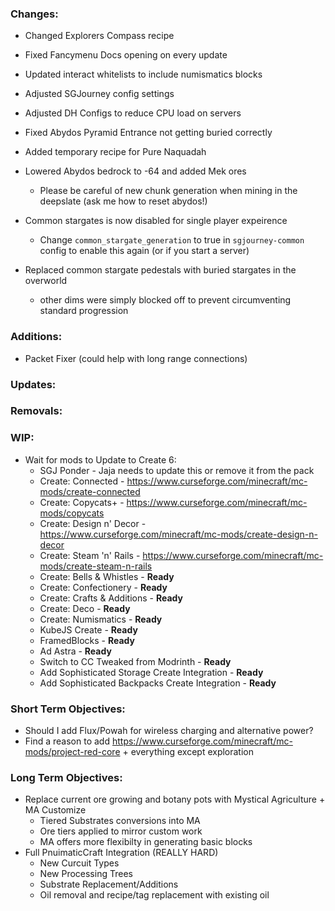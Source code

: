 ### Changes:
- Changed Explorers Compass recipe
- Fixed Fancymenu Docs opening on every update
- Updated interact whitelists to include numismatics blocks
- Adjusted SGJourney config settings
- Adjusted DH Configs to reduce CPU load on servers
- Fixed Abydos Pyramid Entrance not getting buried correctly
- Added temporary recipe for Pure Naquadah
- Lowered Abydos bedrock to -64 and added Mek ores
  - Please be careful of new chunk generation when mining in the deepslate (ask me how to reset abydos!)
- Common stargates is now disabled for single player expeirence
  - Change `common_stargate_generation` to true in `sgjourney-common` config to enable this again (or if you start a server)

- Replaced common stargate pedestals with buried stargates in the overworld
  - other dims were simply blocked off to prevent circumventing standard progression

### Additions:
- Packet Fixer (could help with long range connections)

### Updates:

### Removals:

### WIP:

- Wait for mods to Update to Create 6:
  - SGJ Ponder - Jaja needs to update this or remove it from the pack
  - Create: Connected - https://www.curseforge.com/minecraft/mc-mods/create-connected
  - Create: Copycats+ - https://www.curseforge.com/minecraft/mc-mods/copycats
  - Create: Design n' Decor - https://www.curseforge.com/minecraft/mc-mods/create-design-n-decor
  - Create: Steam 'n' Rails - https://www.curseforge.com/minecraft/mc-mods/create-steam-n-rails
  - Create: Bells & Whistles - **Ready**
  - Create: Confectionery - **Ready**
  - Create: Crafts & Additions - **Ready**
  - Create: Deco - **Ready**
  - Create: Numismatics - **Ready**
  - KubeJS Create - **Ready**
  - FramedBlocks - **Ready**
  - Ad Astra - **Ready**
  - Switch to CC Tweaked from Modrinth - **Ready**
  - Add Sophisticated Storage Create Integration - **Ready**
  - Add Sophisticated Backpacks Create Integration - **Ready**

### Short Term Objectives:
- Should I add Flux/Powah for wireless charging and alternative power?
- Find a reason to add https://www.curseforge.com/minecraft/mc-mods/project-red-core + everything except exploration

### Long Term Objectives:
- Replace current ore growing and botany pots with Mystical Agriculture + MA Customize
  - Tiered Substrates conversions into MA
  - Ore tiers applied to mirror custom work
  - MA offers more flexibilty in generating basic blocks
- Full PnuimaticCraft Integration (REALLY HARD)
  - New Curcuit Types
  - New Processing Trees
  - Substrate Replacement/Additions
  - Oil removal and recipe/tag replacement with existing oil